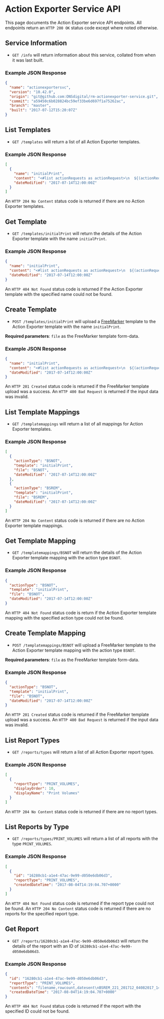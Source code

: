 # Action Exporter Service API
This page documents the Action Exporter service API endpoints. All endpoints return an `HTTP 200 OK` status code except where noted otherwise.

## Service Information
* `GET /info` will return information about this service, collated from when it was last built.

### Example JSON Response
```json
{
  "name": "actionexportersvc",
  "version": "10.42.0",
  "origin": "git@github.com:ONSdigital/rm-actionexporter-service.git",
  "commit": "a59450c6b028824bc59ef33be6d697f1a75262ac",
  "branch": "master",
  "built": "2017-07-12T15:20:07Z"
}
```

## List Templates
* `GET /templates` will return a list of all Action Exporter templates.

### Example JSON Response
```json
[
  {
    "name": "initialPrint",
    "content": "<#list actionRequests as actionRequest>\n  ${(actionRequest.address.sampleUnitRef)!}|${actionRequest.iac?trim}|${(actionRequest.contact.forename?trim)!}|${(actionRequest.contact.emailaddress)!}\n  </#list>",
    "dateModified": "2017-07-14T12:00:00Z"
  }
]
```

An `HTTP 204 No Content` status code is returned if there are no Action Exporter templates.

## Get Template
* `GET /templates/initialPrint` will return the details of the Action Exporter template with the name `initialPrint`.

### Example JSON Response
```json
{
  "name": "initialPrint",
  "content": "<#list actionRequests as actionRequest>\n  ${(actionRequest.address.sampleUnitRef)!}|${actionRequest.iac?trim}|${(actionRequest.contact.forename?trim)!}|${(actionRequest.contact.emailaddress)!}\n  </#list>",
  "dateModified": "2017-07-14T12:00:00Z"
}
```

An `HTTP 404 Not Found` status code is returned if the Action Exporter template with the specified name could not be found.

## Create Template
* `POST /templates/initialPrint` will upload a [FreeMarker](http://freemarker.org/) template to the Action Exporter template with the name `initialPrint`.

**Required parameters**: `file` as the FreeMarker template form-data.

### Example JSON Response
```json
{
  "name": "initialPrint",
  "content": "<#list actionRequests as actionRequest>\n  ${(actionRequest.address.sampleUnitRef)!}|${actionRequest.iac?trim}|${(actionRequest.contact.forename?trim)!}|${(actionRequest.contact.emailaddress)!}\n  </#list>",
  "dateModified": "2017-07-14T12:00:00Z"
}
```

An `HTTP 201 Created` status code is returned if the FreeMarker template upload was a success. An `HTTP 400 Bad Request` is returned if the input data was invalid.

## List Template Mappings
* `GET /templatemappings` will return a list of all mappings for Action Exporter templates.

### Example JSON Response
```json
[
  {
    "actionType": "BSNOT",
    "template": "initialPrint",
    "file": "BSNOT",
    "dateModified": "2017-07-14T12:00:00Z"
  },
  {
    "actionType": "BSREM",
    "template": "initialPrint",
    "file": "BSREM",
    "dateModified": "2017-07-14T12:00:00Z"
  }
]
```

An `HTTP 204 No Content` status code is returned if there are no Action Exporter template mappings.

## Get Template Mapping
* `GET /templatemappings/BSNOT` will return the details of the Action Exporter template mapping with the action type `BSNOT`.

### Example JSON Response
```json
{
  "actionType": "BSNOT",
  "template": "initialPrint",
  "file": "BSNOT",
  "dateModified": "2017-07-14T12:00:00Z"
}
```

An `HTTP 404 Not Found` status code is return if the Action Exporter template mapping with the specified action type could not be found.

## Create Template Mapping
* `POST /templatemappings/BSNOT` will upload a FreeMarker template to the Action Exporter template mapping with the action type `BSNOT`.

**Required parameters**: `file` as the FreeMarker template form-data.

### Example JSON Response
```json
{
  "actionType": "BSNOT",
  "template": "initialPrint",
  "file": "BSNOT",
  "dateModified": "2017-07-14T12:00:00Z"
}
```

An `HTTP 201 Created` status code is returned if the FreeMarker template upload was a success. An `HTTP 400 Bad Request` is returned if the input data was invalid.

## List Report Types
* `GET /reports/types` will return a list of all Action Exporter report types.

### Example JSON Response
```json
[
  {
    "reportType": "PRINT_VOLUMES",
    "displayOrder": 10,
    "displayName": "Print Volumes"
  }
]
```

An `HTTP 204 No Content` status code is returned if there are no report types.

## List Reports by Type
* `GET /reports/types/PRINT_VOLUMES` will return a list of all reports with the type `PRINT_VOLUMES`.

### Example JSON Response
```json
[
  {
    "id": "16280cb1-a1e4-47ac-9e99-d050e6db06d3",
    "reportType": "PRINT_VOLUMES",
    "createdDateTime": "2017-08-04T14:19:04.707+0000"
  }
]
```

An `HTTP 404 Not Found` status code is returned if the report type could not be found. An `HTTP 204 No Content` status code is returned if there are no reports for the specified report type.

## Get Report
* `GET /reports/16280cb1-a1e4-47ac-9e99-d050e6db06d3` will return the details of the report with an ID of `16280cb1-a1e4-47ac-9e99-d050e6db06d3`.

### Example JSON Response
```json
{
  "id": "16280cb1-a1e4-47ac-9e99-d050e6db06d3",
  "reportType": "PRINT_VOLUMES",
  "contents": "filename,rowcount,datesent\nBSREM_221_201712_04082017_1411.csv,799,2017-08-04 14:15:25.686+00\nBSNOT_221_201712_04082017_1411.csv,399,2017-08-04 14:17:53.093+00\nBSREM_221_201711_04082017_1417.csv,100,2017-08-04 14:18:00.908+00\nBSNOT_221_201711_04082017_1417.csv,50,2017-08-04 14:18:10.514+00\nBSREM_221_201710_04082017_1418.csv,101,2017-08-04 14:18:19.205+00\nBSNOT_221_201710_04082017_1418.csv,51,2017-08-04 14:19:02.281+00",
  "createdDateTime": "2017-08-04T14:19:04.707+0000"
}
```

An `HTTP 404 Not Found` status code is returned if the report with the specified ID could not be found.

